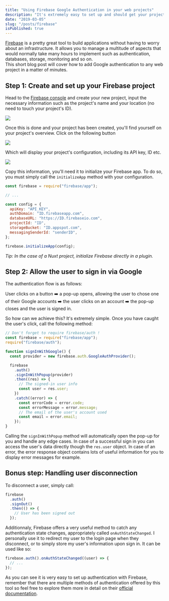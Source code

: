 ```yaml
---
title: "Using Firebase Google Authentication in your web projects"
description: "It's extremely easy to set up and should get your project up and running in a minute."
date: "2019-03-05"
slug: "/posts/firebase"
isPublished: true
---
```


[Firebase](https://firebase.google.com/) is a pretty great tool to build applications without having to worry about an infrastructure. It allows you to manage a multitude of aspects that would normally take many hours to implement such as authentication, databases, storage, monitoring and so on.  
This short blog post will cover how to add Google authentication to any web project in a matter of minutes.

## Step 1: Create and set up your Firebase project

Head to the [Firebase console](https://console.firebase.google.com/u/0/) and create your new project, input the necessary information such as the project's name and your location (no need to touch your project's ID).

![](https://user-images.githubusercontent.com/15229355/53787786-37d94500-3f20-11e9-8f4d-fc4838934155.png)

Once this is done and your project has been created, you'll find yourself on your project's overview. Click on the following button

![](https://user-images.githubusercontent.com/15229355/53788105-14fb6080-3f21-11e9-9b52-d6e020108401.png)

Which will display your project's configuration, including its API key, ID etc.

![](https://user-images.githubusercontent.com/15229355/53788194-5ee44680-3f21-11e9-9920-77ee0aedf4ac.png)

Copy this information, you'll need it to initialize your Firebase app. To do so, you must simply call the `initializeApp` method with your configuration.

```javascript
const firebase = require("firebase/app");

// ...

const config = {
  apiKey: "API_KEY",
  authDomain: "ID.firebaseapp.com",
  databaseURL: "https://ID.firebaseio.com",
  projectId: "ID",
  storageBucket: "ID.appspot.com",
  messagingSenderId: "senderID",
};

firebase.initializeApp(config);
```

_Tip: In the case of a Nuxt project, initialize Firebase directly in a plugin._

## Step 2: Allow the user to sign in via Google

The authentication flow is as follows:

User clicks on a button ➡️ a pop-up opens, allowing the user to chose one of their Google accounts ➡️ the user clicks on an account ➡️ the pop-up closes and the user is signed in.

So how can we achieve this? It's extremely simple. Once you have caught the user's click, call the following method:

```javascript
// Don't forget to require firebase/auth !
const firebase = require("firebase/app");
require("firebase/auth");

function signInWithGoogle() {
  const provider = new firebase.auth.GoogleAuthProvider();

  firebase
    .auth()
    .signInWithPopup(provider)
    .then((res) => {
      // The signed-in user info
      const user = res.user;
    })
    .catch((error) => {
      const errorCode = error.code;
      const errorMessage = error.message;
      // The email of the user's account used
      const email = error.email;
    });
}
```

Calling the `signInWithPopup` method will automatically open the pop-up for you and handle any edge cases. In case of a successful sign in you can access the user's data directly though the `res.user` object. In case of an error, the error response object contains lots of useful information for you to display error messages for example.

## Bonus step: Handling user disconnection

To disconnect a user, simply call:

```javascript
firebase
  .auth()
  .signOut()
  .then(() => {
    // User has been signed out
  });
```

Additionnaly, Firebase offers a very useful method to catch any authentication state changes, appropriately called `onAuthStateChanged`. I personally use it to redirect my user to the login page when they disconnect, or to simply store my user's information upon sign in. It can be used like so:

```javascript
firebase.auth().onAuthStateChanged((user) => {
  // ...
});
```

As you can see it is very easy to set up authentication with Firebase, remember that there are multiple methods of authentication offered by this tool so feel free to explore them more in detail on their [official documentation](https://firebase.google.com/docs/auth/web/start).
